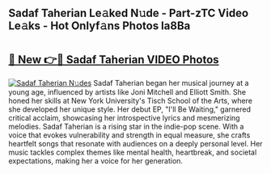 ## Sadaf Taherian Le𝚊ked N𝚞de - Part-zTC Video Le𝚊ks - Hot Onlyf𝚊ns Photos la8Ba

# <h2><a href="http://ab56504.deff.icu/?id=Sadaf+Taherian">🔗 New 👉🔴 Sadaf Taherian VIDEO Photos</a></h2>

[![Sadaf Taherian N𝚞des](https://i.imgur.com/rIISA9y.gif)](http://ab56504.deff.icu/?id=Sadaf+Taherian)
Sadaf Taherian began her musical journey at a young age, influenced by artists like Joni Mitchell and Elliott Smith. She honed her skills at New York University's Tisch School of the Arts, where she developed her unique style. Her debut EP, "I'll Be Waiting," garnered critical acclaim, showcasing her introspective lyrics and mesmerizing melodies. Sadaf Taherian is a rising star in the indie-pop scene. With a voice that evokes vulnerability and strength in equal measure, she crafts heartfelt songs that resonate with audiences on a deeply personal level. Her music tackles complex themes like mental health, heartbreak, and societal expectations, making her a voice for her generation.
